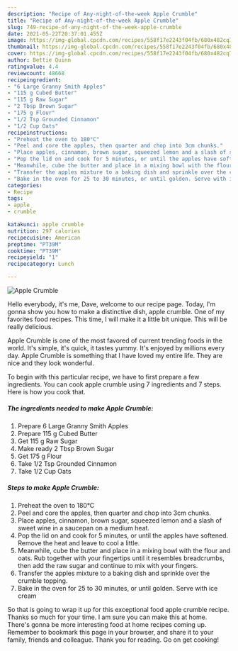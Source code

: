 ```yaml
---
description: "Recipe of Any-night-of-the-week Apple Crumble"
title: "Recipe of Any-night-of-the-week Apple Crumble"
slug: 749-recipe-of-any-night-of-the-week-apple-crumble
date: 2021-05-22T20:37:01.455Z
image: https://img-global.cpcdn.com/recipes/558f17e2243f04fb/680x482cq70/apple-crumble-recipe-main-photo.jpg
thumbnail: https://img-global.cpcdn.com/recipes/558f17e2243f04fb/680x482cq70/apple-crumble-recipe-main-photo.jpg
cover: https://img-global.cpcdn.com/recipes/558f17e2243f04fb/680x482cq70/apple-crumble-recipe-main-photo.jpg
author: Bettie Quinn
ratingvalue: 4.4
reviewcount: 48668
recipeingredient:
- "6 Large Granny Smith Apples"
- "115 g Cubed Butter"
- "115 g Raw Sugar"
- "2 Tbsp Brown Sugar"
- "175 g Flour"
- "1/2 Tsp Grounded Cinnamon"
- "1/2 Cup Oats"
recipeinstructions:
- "Preheat the oven to 180°C"
- "Peel and core the apples, then quarter and chop into 3cm chunks."
- "Place apples, cinnamon, brown sugar, squeezed lemon and a slash of sweet wine in a saucepan on a medium heat."
- "Pop the lid on and cook for 5 minutes, or until the apples have softened. Remove the heat and leave to cool a little."
- "Meanwhile, cube the butter and place in a mixing bowl with the flour and oats. Rub together with your fingertips until it resembles breadcrumbs, then add the raw sugar and continue to mix with your fingers."
- "Transfer the apples mixture to a baking dish and sprinkle over the crumble topping."
- "Bake in the oven for 25 to 30 minutes, or until golden. Serve with ice cream"
categories:
- Recipe
tags:
- apple
- crumble

katakunci: apple crumble 
nutrition: 297 calories
recipecuisine: American
preptime: "PT39M"
cooktime: "PT39M"
recipeyield: "1"
recipecategory: Lunch

---
```



![Apple Crumble](https://img-global.cpcdn.com/recipes/558f17e2243f04fb/680x482cq70/apple-crumble-recipe-main-photo.jpg)

Hello everybody, it's me, Dave, welcome to our recipe page. Today, I'm gonna show you how to make a distinctive dish, apple crumble. One of my favorites food recipes. This time, I will make it a little bit unique. This will be really delicious.



Apple Crumble is one of the most favored of current trending foods in the world. It's simple, it's quick, it tastes yummy. It's enjoyed by millions every day. Apple Crumble is something that I have loved my entire life. They are nice and they look wonderful.


To begin with this particular recipe, we have to first prepare a few ingredients. You can cook apple crumble using 7 ingredients and 7 steps. Here is how you cook that.

<!--inarticleads1-->

##### The ingredients needed to make Apple Crumble:

1. Prepare 6 Large Granny Smith Apples
1. Prepare 115 g Cubed Butter
1. Get 115 g Raw Sugar
1. Make ready 2 Tbsp Brown Sugar
1. Get 175 g Flour
1. Take 1/2 Tsp Grounded Cinnamon
1. Take 1/2 Cup Oats




<!--inarticleads2-->

##### Steps to make Apple Crumble:

1. Preheat the oven to 180°C
1. Peel and core the apples, then quarter and chop into 3cm chunks.
1. Place apples, cinnamon, brown sugar, squeezed lemon and a slash of sweet wine in a saucepan on a medium heat.
1. Pop the lid on and cook for 5 minutes, or until the apples have softened. Remove the heat and leave to cool a little.
1. Meanwhile, cube the butter and place in a mixing bowl with the flour and oats. Rub together with your fingertips until it resembles breadcrumbs, then add the raw sugar and continue to mix with your fingers.
1. Transfer the apples mixture to a baking dish and sprinkle over the crumble topping.
1. Bake in the oven for 25 to 30 minutes, or until golden. Serve with ice cream




So that is going to wrap it up for this exceptional food apple crumble recipe. Thanks so much for your time. I am sure you can make this at home. There's gonna be more interesting food at home recipes coming up. Remember to bookmark this page in your browser, and share it to your family, friends and colleague. Thank you for reading. Go on get cooking!
